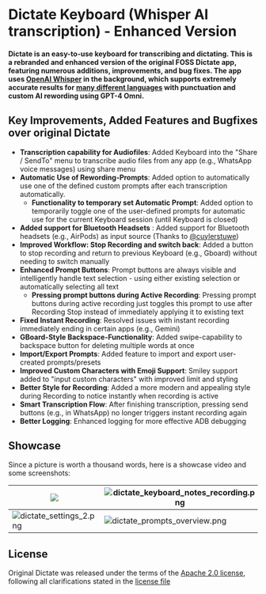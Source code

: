 # Dictate Keyboard (Whisper AI transcription) - Enhanced Version

#### Dictate is an easy-to-use keyboard for transcribing and dictating. This is a rebranded and enhanced version of the original FOSS Dictate app, featuring numerous additions, improvements, and bug fixes. The app uses [OpenAI Whisper](https://openai.com/index/whisper/) in the background, which supports extremely accurate results for [many different languages](https://platform.openai.com/docs/guides/speech-to-text/supported-languages) with punctuation and custom AI rewording using GPT-4 Omni.

## Key Improvements, Added Features and Bugfixes over original Dictate

- **Transcription capability for Audiofiles**: Added Keyboard into the "Share / SendTo" menu to transcribe audio files from any app (e.g., WhatsApp voice messages) using share menu
- **Automatic Use of Rewording-Prompts**: Added option to automatically use one of the defined custom prompts after each transcription automatically.
  - **Functionality to temporary set Automatic Prompt**: Added option to temporarily toggle one of the user-defined prompts for automatic use for the current Keyboard session (until Keyboard is closed)
- **Added support for Bluetooth Headsets** : Added support for Bluetooth headsets (e.g., AirPods) as input source (Thanks to [@cuylerstuwe](https://github.com/cuylerstuwe/Dictate/tree/for-pr))
- **Improved Workflow: Stop Recording and switch back**: Added a button to stop recording and return to previous Keyboard (e.g., Gboard) without needing to switch manually
- **Enhanced Prompt Buttons**: Prompt buttons are always visible and intelligently handle text selection - using either existing selection or automatically selecting all text
  - **Pressing prompt buttons during Active Recording**: Pressing prompt buttons during active recording just toggles this prompt to use after Recording Stop instead of immediately applying it to existing text
- **Fixed Instant Recording**: Resolved issues with instant recording immediately ending in certain apps (e.g., Gemini)
- **GBoard-Style Backspace-Functionality**: Added swipe-capability to backspace button for deleting multiple words at once
- **Import/Export Prompts**: Added feature to import and export user-created prompts/presets
- **Improved Custom Characters with Emoji Support**: Smiley support added to "input custom characters" with improved limit and styling
- **Better Style for Recording**: Added a more modern and appealing style during Recording to notice instantly when recording is active
- **Smart Transcription Flow**: After finishing transcription, pressing send buttons (e.g., in WhatsApp) no longer triggers instant recording again
- **Better Logging**: Enhanced logging for more effective ADB debugging

## Showcase

Since a picture is worth a thousand words, here is a showcase video and some screenshots:

| <a href='https://youtube.com/watch?v=F6C1hRi1PSI'><img src='https://github.com/DevEmperor/Dictate/blob/624fde1cbc8e29fdb77f334f3edfa6231d27df82/img/dictate_player.png?raw=true'/></a> | ![dictate_keyboard_notes_recording.png](https://github.com/DevEmperor/Dictate/blob/624fde1cbc8e29fdb77f334f3edfa6231d27df82/img/dictate_keyboard_notes_recording.png?raw=true) | ![dictate_settings.png](https://github.com/DevEmperor/Dictate/blob/624fde1cbc8e29fdb77f334f3edfa6231d27df82/img/dictate_settings.png?raw=true) |
| ------------------------------------------------------------ | ------------------------------------------------------------ | ------------------------------------------------------------ |
| ![dictate_settings_2.png](https://github.com/DevEmperor/Dictate/blob/58fd05bad9b33a91efb51a9506f6d9bf6310ad5b/img/dictate_settings_2.png?raw=true) | ![dictate_prompts_overview.png](https://github.com/DevEmperor/Dictate/blob/624fde1cbc8e29fdb77f334f3edfa6231d27df82/img/dictate_prompts_overview.png?raw=true) | ![dictate_prompts_edit.png](https://github.com/DevEmperor/Dictate/blob/624fde1cbc8e29fdb77f334f3edfa6231d27df82/img/dictate_prompts_edit.png?raw=true) |


## License

Original Dictate was released under the terms of the [Apache 2.0 license](https://www.apache.org/licenses/LICENSE-2.0), following all clarifications stated in the [license file](https://raw.githubusercontent.com/DevEmperor/Dictate/master/LICENSE)